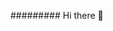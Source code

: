 ######### Hi there 👋

<!--
**FazleyRabbiSarker/FazleyRabbiSarker** is a ✨ _special_ ✨ repository because its `README.md` (this file) appears on your GitHub profile.

Here are some ideas to get you started:

- 🔭 I’m currently working on : Etech Solution Ltd.
- 🌱 I’m currently learning : Testing Automation Tools & Laravel Framework
- 📫 How to reach me: sarkerrabbi250@gmail.com
- 😄 Pronouns: HE / HIS
- ⚡ Fun fact: CRICKET & FOOTBALL...
-->
